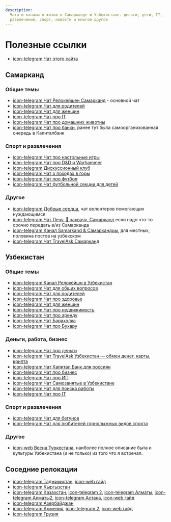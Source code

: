 ```yaml
---
description:
  Чаты и каналы о жизни в Самарканде и Узбекистане. деньги, дети, IT,
  развлечение, спорт, новости и многое другое
---
```


# Полезные ссылки

<head>
  <title>Полезные сайты, чаты и телеграм каналы про Самарканд и Узбекистан</title>
  <meta property="og:title" content="Полезные сайты, чаты и телеграм каналы про Самарканд и Узбекистан" />
</head>

- [icon-telegram Чат этого сайта](https://t.me/samarkand_guide)

## Самарканд

### Общие темы

- [icon-telegram Чат Релокейшен Самарканд](https://t.me/+7MDLGBy89ZVkNDZi) -
  основной чат
- [icon-telegram Чат для родителей](https://t.me/relocationSamarkandKids)
- [icon-telegram Чат для женщин](https://t.me/+luB2ssBS-C9iYmRi)
- [icon-telegram Чат про IT](https://t.me/+88R9O_KEDekzZTFi)
- [icon-telegram Чат про домашних животны](https://t.me/petssamarkand)
- [icon-telegram Чат про банки](https://t.me/samarkandkb), ранее тут была
  самоорганизованная очередь в Капиталбанк

### Спорт и развлечения

- [icon-telegram Чат про настольные игры](https://t.me/+MLH6vX9i6q4zZWYy)
- [icon-telegram Чат про D&D и Warhammer](https://t.me/+AjIYeJdKNkc3ZjUy)
- [icon-telegram Дискуссионный клуб](https://t.me/+GC7lERfGiw5mMjJi)
- [icon-telegram Чат о походах в горы](https://t.me/PogoramSamarkanda)
- [icon-telegram Чат про футбол](https://t.me/+QUCCGv7Xiz4yNmI6)
- [icon-telegram Чат футбольной секции для детей](https://t.me/samarkand_football_school)

### Другое

- [icon-telegram Добрые сердца](https://t.me/dobryeserca), чат волонтеров
  помогающих нуждающимся
- [icon-telegram Чат Лечу, 🛫 захвачу, Самарканд](https://t.me/samarkandlechu)
  если надо что-то срочно передать в/из Самарканда
- [icon-telegram Канал Samarkand & Самаркандцы](https://t.me/Samarkand100), для
  местных, половина постов на узбекском
- [icon-telegram Чат TravelAsk Самарканд](https://t.me/+8sGIAkzoVAM5MGUy)

## Узбекистан

### Общие темы

- [icon-telegram Канал Релокейшн в Узбекистан](https://t.me/relocationuz)
- [icon-telegram Чат для общих вопросов](https://t.me/relocateuz)
- [icon-telegram Чат для родителей](https://t.me/relocationfamily)
- [icon-telegram Чат про здоровье](https://t.me/relocationuzhealth)
- [icon-telegram Чат для женщин](https://t.me/relocationuzwomen)
- [icon-telegram Чат про недвижимость](https://t.me/relocationuzrent)
- [icon-telegram Чат про аренду](https://t.me/relocationuzrenthere)
- [icon-telegram Чат Барахолка](https://t.me/+97S8OehBAeRkYzM6)
- [icon-telegram Чат про Бухару](https://t.me/relocationuzbukhara)

### Деньги, работа, бизнес

- [icon-telegram Чат про деньги](https://t.me/+ZwEXOUVdhE40MGUy)
- [icon-telegram Чат TravelAsk Узбекистан — обмен денег, карты, крипта](https://t.me/+4M5Shn9aLuIyMTk6)
- [icon-telegram Чат Капитал Банк для россиян](https://t.me/kapitalbank_uz_rus)
- [icon-telegram Чат про бизнес](https://t.me/relocationuzbusiness)
- [icon-telegram Чат про ИП](https://t.me/YATT_UZ)
- [icon-telegram Чат Самозанятые в Узбекистане](https://t.me/self_employment_uz)
- [icon-telegram Чат для поиска работы](https://t.me/+hpVi2hLJkaUxN2Fi)
- [icon-telegram Чат про IT](https://t.me/+HnxP0Ru23jMzM2Iy)

### Спорт и развлечения

- [icon-telegram Чат для бегунов](https://t.me/relocationuzrun)
- [icon-telegram Чат для любителей горнолыжных видов спорта](https://t.me/relocationuzriders)

### Другое

- [icon-web Весна Туркестана](https://varandej.livejournal.com/737615.html),
  наиболее полное описание быта и культуры Узбекистана (и не только) из того что
  я встречал.

## Соседние релокации

- [icon-telegram Таджикистан](https://t.me/relocation_tj),
  [icon-web гайд](https://teletype.in/@theferrum/tajikistan)
- [icon-telegram Кыргызстан](https://t.me/WelcomeToKG)
- [icon-telegram Казахстан](https://t.me/relocation_kaz),
  [icon-telegram 2](https://t.me/forum_kazakhstan),
  [icon-telegram Алматы](https://t.me/rent_almaty/),
  [icon-telegram Алматы2](https://t.me/ata_rlct),
  [icon-telegram Астана](https://t.me/ast_rlct),
  [icon-web гайд](https://mashinka.notion.site/mashinka/KZ-3e434bdc513449cea2028fc001bb17d5)
- [icon-telegram Азербайджан](https://t.me/relocate_azerbaijan)
- [icon-telegram Армения](https://t.me/relocatearmenia),
  [icon-telegram 2](https://t.me/+szFNNJqf1J42Zjhi),
  [icon-web гайд](https://dashing-meeting-94e.notion.site/f0151aaa7cb64880abaf0d7db36bf651)
- [icon-telegram Грузия](https://t.me/forum_georgia)
